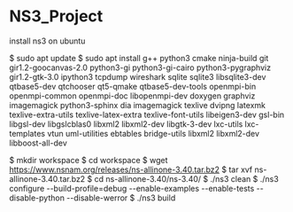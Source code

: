 # NS3_Project
install ns3 on ubuntu

$ sudo apt update
$ sudo apt install g++ python3 cmake ninja-build git gir1.2-goocanvas-2.0 python3-gi python3-gi-cairo python3-pygraphviz gir1.2-gtk-3.0 ipython3 tcpdump wireshark sqlite sqlite3 libsqlite3-dev qtbase5-dev qtchooser qt5-qmake qtbase5-dev-tools openmpi-bin openmpi-common openmpi-doc libopenmpi-dev doxygen graphviz imagemagick python3-sphinx dia imagemagick texlive dvipng latexmk texlive-extra-utils texlive-latex-extra texlive-font-utils libeigen3-dev gsl-bin libgsl-dev libgslcblas0 libxml2 libxml2-dev libgtk-3-dev lxc-utils lxc-templates vtun uml-utilities ebtables bridge-utils libxml2 libxml2-dev libboost-all-dev 

$ mkdir workspace
$ cd workspace
$ wget https://www.nsnam.org/releases/ns-allinone-3.40.tar.bz2
$ tar xvf ns-allinone-3.40.tar.bz2
$ cd ns-allinone-3.40/ns-3.40/
$ ./ns3 clean
$ ./ns3 configure --build-profile=debug --enable-examples --enable-tests --disable-python --disable-werror
$ ./ns3 build

